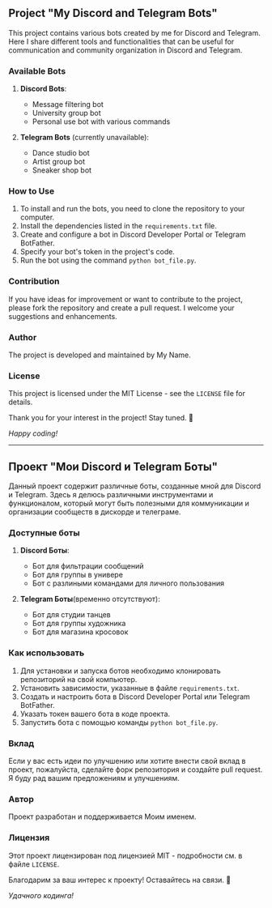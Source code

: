 ## Project "My Discord and Telegram Bots"

This project contains various bots created by me for Discord and Telegram. Here I share different tools and functionalities that can be useful for communication and community organization in Discord and Telegram.

### Available Bots

1. **Discord Bots**:
   - Message filtering bot
   - University group bot
   - Personal use bot with various commands

2. **Telegram Bots** (currently unavailable):
   - Dance studio bot
   - Artist group bot
   - Sneaker shop bot

### How to Use

1. To install and run the bots, you need to clone the repository to your computer.
2. Install the dependencies listed in the `requirements.txt` file.
3. Create and configure a bot in Discord Developer Portal or Telegram BotFather.
4. Specify your bot's token in the project's code.
5. Run the bot using the command `python bot_file.py`.

### Contribution

If you have ideas for improvement or want to contribute to the project, please fork the repository and create a pull request. I welcome your suggestions and enhancements.

### Author

The project is developed and maintained by My Name.

### License

This project is licensed under the MIT License - see the `LICENSE` file for details.

Thank you for your interest in the project! Stay tuned. 🚀

*Happy coding!*

-----------------------------------------------------------------------------------------------------------------------------------------------------------------------------------------------------------------------------------

## Проект "Мои Discord и Telegram Боты"

Данный проект содержит различные боты, созданные мной для Discord и Telegram. Здесь я делюсь различными инструментами и функционалом, который могут быть полезными для коммуникации и организации сообществ в дискорде и телеграме.

### Доступные боты

1. **Discord Боты**:
   - Бот для фильтрации сообщений
   - Бот для группы в универе
   - Бот с разлиными командами для личного пользования

2. **Telegram Боты**(временно отсутствуют):
   - Бот для студии танцев
   - Бот для группы художника
   - Бот для магазина кросовок

### Как использовать

1. Для установки и запуска ботов необходимо клонировать репозиторий на свой компьютер.
2. Установить зависимости, указанные в файле `requirements.txt`.
3. Создать и настроить бота в Discord Developer Portal или Telegram BotFather.
4. Указать токен вашего бота в коде проекта.
5. Запустить бота с помощью команды `python bot_file.py`.

### Вклад

Если у вас есть идеи по улучшению или хотите внести свой вклад в проект, пожалуйста, сделайте форк репозитория и создайте pull request. Я буду рад вашим предложениям и улучшениям.

### Автор

Проект разработан и поддерживается Моим именем.

### Лицензия

Этот проект лицензирован под лицензией MIT - подробности см. в файле `LICENSE`.

Благодарим за ваш интерес к проекту! Оставайтесь на связи. 🚀

*Удачного кодинга!*
